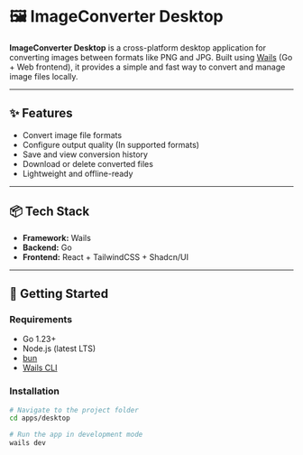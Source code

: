 # 🖼️ ImageConverter Desktop

**ImageConverter Desktop** is a cross-platform desktop application for converting images between formats like PNG and JPG. Built using [Wails](https://wails.io) (Go + Web frontend), it provides a simple and fast way to convert and manage image files locally.

---

## ✨ Features

- Convert image file formats
- Configure output quality (In supported formats)
- Save and view conversion history
- Download or delete converted files
- Lightweight and offline-ready

---

## 📦 Tech Stack

- **Framework:** Wails
- **Backend:** Go
- **Frontend:** React + TailwindCSS + Shadcn/UI

---

## 🚀 Getting Started

### Requirements

- Go 1.23+
- Node.js (latest LTS)
- [bun](https://bun.sh/)
- [Wails CLI](https://wails.io/docs/gettingstarted/installation)

### Installation

```bash
# Navigate to the project folder
cd apps/desktop

# Run the app in development mode
wails dev